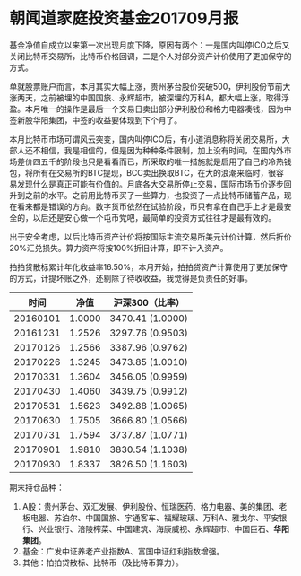 # 朝闻道家庭投资基金201709月报

基金净值自成立以来第一次出现月度下降，原因有两个：一是国内叫停ICO之后又关闭比特币交易所，比特币价格回调，二是个人对部分资产计价使用了更加保守的方式。

单就股票账户而言，本月其实大幅上涨，贵州茅台股价突破500，伊利股份节前大涨两天，之前被埋的中国国旅、永辉超市，被深埋的万科A，都大幅上涨，取得浮盈。本月唯一的操作是最后一个交易日卖出部分伊利股份和格力电器凑钱，因为中签新股华阳集团，中签的收益要体现到下个月了。

本月比特币市场可谓风云突变，国内叫停ICO后，有小道消息称将关闭交易所，大部人还不相信，我是相信的，但是因为种种条件限制，加上没有时间，在国内外市场差价四五千的阶段也只是看看而已，所采取的唯一措施就是启用了自己的冷热钱包，将所有在交易所的BTC提现，BCC卖出换取BTC，在大的浪潮来临时，很容易发现什么是真正可能有价值的。月底各大交易所停止交易，国际市场币价逐步回升到之前的水平。之前用比特币买了一些算力，也投资了一点比特币储蓄产品，现在看来都是错误的方向。数字货币依然在试验阶段，币只有拿在自己手上才是最安全的，以后还是安心做一个屯币党吧，最简单的投资方式往往才是最有效的。

出于安全考虑，以后比特币资产计价将按国际主流交易所美元计价计算，然后折价20%汇兑损失。算力资产将按100%折旧计算，即不计入资产。

拍拍贷散标累计年化收益率16.50%，本月开始，拍拍贷资产计算使用了更加保守的方式，计提坏账之外，还剔除了待收收益，我觉得是负责任的好事。

| 时间       | 净值     | 沪深300（比率）        |
| -------- | ------ | ---------------- |
| 20160101 | 1.0000 | 3470.41 (1.0000) |
| 20161231 | 1.2526 | 3297.76 (0.9503) |
| 20170126 | 1.2566 | 3387.96 (0.9762) |
| 20170226 | 1.3245 | 3473.85 (1.0010) |
| 20170331 | 1.3604 | 3456.05 (0.9959) |
| 20170430 | 1.4060 | 3439.75 (0.9912) |
| 20170531 | 1.5623 | 3492.88 (1.0065) |
| 20170630 | 1.7505 | 3666.80 (1.0566) |
| 20170731 | 1.7594 | 3737.87 (1.0771) |
| 20170901 | 1.9810 | 3830.54 (1.1038) |
| 20170930 | 1.8337 | 3826.50 (1.1603) |

期末持仓品种：

1. A股：贵州茅台、双汇发展、伊利股份、恒瑞医药、格力电器、美的集团、老板电器、苏泊尔、中国国旅、宇通客车、福耀玻璃、万科A、雅戈尔、平安银行、兴业银行、涪陵榨菜、中国建筑、海康威视、永辉超市、中国巨石、**华阳集团**。
2. 基金：广发中证养老产业指数A、富国中证红利指数增强。
3. 其他：拍拍贷散标、比特币（及比特币算力）。


